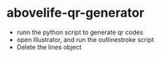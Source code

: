 # abovelife-qr-generator

* runn the python script to generate qr codes
* open Illustrator, and run the outlinestroke script
* Delete the lines object